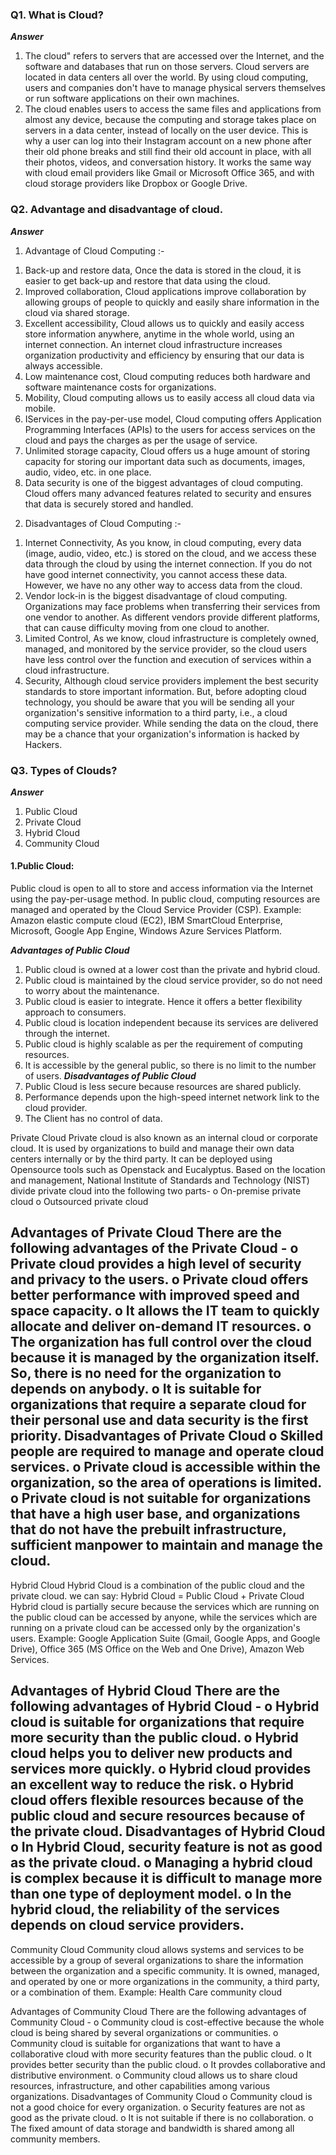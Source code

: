 ### Q1. What is Cloud?
***Answer***
1. The cloud" refers to servers that are accessed over the Internet, and the software and databases that run on those servers. Cloud servers are located in data centers all over the world. By using cloud computing, users and companies don't have to manage physical servers themselves or run software applications on their own machines.
2. The cloud enables users to access the same files and applications from almost any device, because the computing and storage takes place on servers in a data center, instead of locally on the user device. This is why a user can log into their Instagram account on a new phone after their old phone breaks and still find their old account in place, with all their photos, videos, and conversation history. It works the same way with cloud email providers like Gmail or Microsoft Office 365, and with cloud storage providers like Dropbox or Google Drive.

### Q2. Advantage and disadvantage of cloud.
***Answer***
1. Advantage of Cloud Computing :- 
1) Back-up and restore data, Once the data is stored in the cloud, it is easier to get back-up and restore that data using the cloud. 
2) Improved collaboration, Cloud applications improve collaboration by allowing groups of people to quickly and easily share information in the cloud via shared storage.
3) Excellent accessibility, Cloud allows us to quickly and easily access store information anywhere, anytime in the whole world, using an internet connection. An internet cloud infrastructure increases organization productivity and efficiency by ensuring that our data is always accessible.
4) Low maintenance cost, Cloud computing reduces both hardware and software maintenance costs for organizations.
5) Mobility, Cloud computing allows us to easily access all cloud data via mobile.
6) IServices in the pay-per-use model, Cloud computing offers Application Programming Interfaces (APIs) to the users for access services on the cloud and pays the charges as per the usage of service.
7) Unlimited storage capacity, Cloud offers us a huge amount of storing capacity for storing our important data such as documents, images, audio, video, etc. in one place.
8) Data security is one of the biggest advantages of cloud computing. Cloud offers many advanced features related to security and ensures that data is securely stored and handled.
2. Disadvantages of Cloud Computing :-
1) Internet Connectivity, As you know, in cloud computing, every data (image, audio, video, etc.) is stored on the cloud, and we access these data through the cloud by using the internet connection. If you do not have good internet connectivity, you cannot access these data. However, we have no any other way to access data from the cloud.
2) Vendor lock-in is the biggest disadvantage of cloud computing. Organizations may face problems when transferring their services from one vendor to another. As different vendors provide different platforms, that can cause difficulty moving from one cloud to another.
3) Limited Control, As we know, cloud infrastructure is completely owned, managed, and monitored by the service provider, so the cloud users have less control over the function and execution of services within a cloud infrastructure.
4) Security, Although cloud service providers implement the best security standards to store important information. But, before adopting cloud technology, you should be aware that you will be sending all your organization's sensitive information to a third party, i.e., a cloud computing service provider. While sending the data on the cloud, there may be a chance that your organization's information is hacked by Hackers.

### Q3. Types of Clouds?
***Answer***
1. Public Cloud
2. Private Cloud
3. Hybrid Cloud
4. Community Cloud

#### 1.Public Cloud:
Public cloud is open to all to store and access information via the Internet using the pay-per-usage method.
In public cloud, computing resources are managed and operated by the Cloud Service Provider (CSP).
Example: Amazon elastic compute cloud (EC2), IBM SmartCloud Enterprise, Microsoft, Google App Engine, Windows Azure Services Platform.

***Advantages of Public Cloud***
1. Public cloud is owned at a lower cost than the private and hybrid cloud.
2. Public cloud is maintained by the cloud service provider, so do not need to worry about the maintenance.
3. Public cloud is easier to integrate. Hence it offers a better flexibility approach to consumers.
4. Public cloud is location independent because its services are delivered through the internet.
5. Public cloud is highly scalable as per the requirement of computing resources.
6. It is accessible by the general public, so there is no limit to the number of users.
***Disadvantages of Public Cloud***
1. Public Cloud is less secure because resources are shared publicly.
2. Performance depends upon the high-speed internet network link to the cloud provider.
3. The Client has no control of data.

Private Cloud
Private cloud is also known as an internal cloud or corporate cloud. It is used by organizations to build and manage their own data centers internally or by the third party. It can be deployed using Opensource tools such as Openstack and Eucalyptus.
Based on the location and management, National Institute of Standards and Technology (NIST) divide private cloud into the following two parts-
o	On-premise private cloud
o	Outsourced private cloud

Advantages of Private Cloud
There are the following advantages of the Private Cloud -
o	Private cloud provides a high level of security and privacy to the users.
o	Private cloud offers better performance with improved speed and space capacity.
o	It allows the IT team to quickly allocate and deliver on-demand IT resources.
o	The organization has full control over the cloud because it is managed by the organization itself. So, there is no need for the organization to depends on anybody.
o	It is suitable for organizations that require a separate cloud for their personal use and data security is the first priority.
Disadvantages of Private Cloud
o	Skilled people are required to manage and operate cloud services.
o	Private cloud is accessible within the organization, so the area of operations is limited.
o	Private cloud is not suitable for organizations that have a high user base, and organizations that do not have the prebuilt infrastructure, sufficient manpower to maintain and manage the cloud. 
-------------------------------------------------------
Hybrid Cloud
Hybrid Cloud is a combination of the public cloud and the private cloud. we can say:
Hybrid Cloud = Public Cloud + Private Cloud
Hybrid cloud is partially secure because the services which are running on the public cloud can be accessed by anyone, while the services which are running on a private cloud can be accessed only by the organization's users.
Example: Google Application Suite (Gmail, Google Apps, and Google Drive), Office 365 (MS Office on the Web and One Drive), Amazon Web Services.

Advantages of Hybrid Cloud
There are the following advantages of Hybrid Cloud -
o	Hybrid cloud is suitable for organizations that require more security than the public cloud.
o	Hybrid cloud helps you to deliver new products and services more quickly.
o	Hybrid cloud provides an excellent way to reduce the risk.
o	Hybrid cloud offers flexible resources because of the public cloud and secure resources because of the private cloud.
Disadvantages of Hybrid Cloud
o	In Hybrid Cloud, security feature is not as good as the private cloud.
o	Managing a hybrid cloud is complex because it is difficult to manage more than one type of deployment model.
o	In the hybrid cloud, the reliability of the services depends on cloud service providers.
-------------------------------------------------------------
Community Cloud
Community cloud allows systems and services to be accessible by a group of several organizations to share the information between the organization and a specific community. It is owned, managed, and operated by one or more organizations in the community, a third party, or a combination of them.
Example: Health Care community cloud

Advantages of Community Cloud
There are the following advantages of Community Cloud -
o	Community cloud is cost-effective because the whole cloud is being shared by several organizations or communities.
o	Community cloud is suitable for organizations that want to have a collaborative cloud with more security features than the public cloud.
o	It provides better security than the public cloud.
o	It provdes collaborative and distributive environment.
o	Community cloud allows us to share cloud resources, infrastructure, and other capabilities among various organizations.
Disadvantages of Community Cloud
o	Community cloud is not a good choice for every organization.
o	Security features are not as good as the private cloud.
o	It is not suitable if there is no collaboration.
o	The fixed amount of data storage and bandwidth is shared among all community members. 
